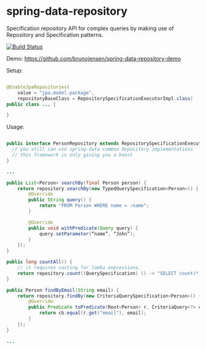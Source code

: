 # spring-data-repository

Specification repository API for complex queries by making use of Repository and Specification patterns. 

[![Build Status](https://travis-ci.org/brunojensen/spring-data-jpa-repository.svg?branch=master)](https://travis-ci.org/brunojensen/spring-data-jpa-repository)

Demo:
https://github.com/brunojensen/spring-data-repository-demo

Setup:

```java

@EnableJpaRepositories(
    value = "jpa.model.package",
    repositoryBaseClass = RepositorySpecificationExecutorImpl.class)
public class ... {

}

```

Usage:

```java

public interface PersonRepository extends RepositorySpecificationExecutor<Person, String> {
  // you still can use spring-data common Repository implementations
  // this framework is only giving you a boost
}

```

```java
...

public List<Person> searchBy(final Person person) {
    return repository.searchBy(new TypedQuerySpecification<Person>() {
        @Override
        public String query() {
            return "FROM Person WHERE name = :name";
        }

        @Override
        public void withPredicate(Query query) {
            query.setParameter(“name”, “John”);
        }
    });
}

public long countAll() {
    // it requires casting for lamba expressions.
    return repository.count((QuerySpecification) () -> "SELECT count(*) FROM Person");
}

public Person findByEmail(String email) {
    return repository.findBy(new CriteriaQuerySpecification<Person>() {
        @Override
        public Predicate toPredicate(Root<Person> r, CriteriaQuery<?> cq, CriteriaBuilder cb) {
            return cb.equal(r.get("email"), email);
        }
    });
}

...

```
